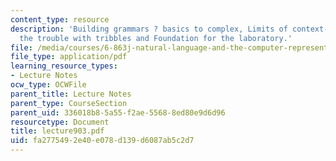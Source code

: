 ```yaml
---
content_type: resource
description: 'Building grammars ? basics to complex, Limits of context-free grammars:
  the trouble with tribbles and Foundation for the laboratory.'
file: /media/courses/6-863j-natural-language-and-the-computer-representation-of-knowledge-spring-2003/fa2775492e40e078d139d6087ab5c2d7_lecture903.pdf
file_type: application/pdf
learning_resource_types:
- Lecture Notes
ocw_type: OCWFile
parent_title: Lecture Notes
parent_type: CourseSection
parent_uid: 336018b8-5a55-f2ae-5568-8ed80e9d6d96
resourcetype: Document
title: lecture903.pdf
uid: fa277549-2e40-e078-d139-d6087ab5c2d7
---
```

